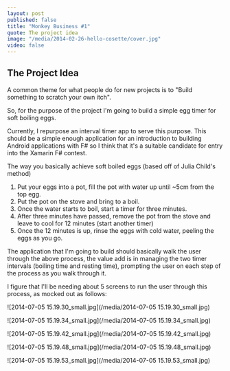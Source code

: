 ```yaml
---
layout: post
published: false
title: "Monkey Business #1"
quote: The project idea
image: "/media/2014-02-26-hello-cosette/cover.jpg"
video: false
---
```


## The Project Idea

A common theme for what people do for new projects is to "Build something to scratch your own itch".

So, for the purpose of the project I'm going to build a simple egg timer for soft boiling eggs.

Currently, I repurpose an interval timer app to serve this purpose.  This should be a simple enough application for an introduction to building Android applications with F# so I think that it's a suitable candidate for entry into the Xamarin F# contest.

The way you basically achieve soft boiled eggs (based off of Julia Child's method)

1. Put your eggs into a pot, fill the pot with water up until ~5cm from the top egg.
2. Put the pot on the stove and bring to a boil.
3. Once the water starts to boil, start a timer for three minutes.
4. After three minutes have passed, remove the pot from the stove and leave to cool for 12 minutes (start another timer)
5. Once the 12 minutes is up, rinse the eggs with cold water, peeling the eggs as you go.

The application that I'm going to build should basically walk the user through the above process, the value add is in managing the two timer intervals (boiling time and resting time), prompting the user on each step of the process as you walk through it.

I figure that I'll be needing about 5 screens to run the user through this process, as mocked out as follows:

![2014-07-05 15.19.30_small.jpg](/media/2014-07-05 15.19.30_small.jpg)

![2014-07-05 15.19.34_small.jpg](/media/2014-07-05 15.19.34_small.jpg)

![2014-07-05 15.19.42_small.jpg](/media/2014-07-05 15.19.42_small.jpg)

![2014-07-05 15.19.48_small.jpg](/media/2014-07-05 15.19.48_small.jpg)

![2014-07-05 15.19.53_small.jpg](/media/2014-07-05 15.19.53_small.jpg)
